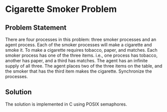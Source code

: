 # Cigarette Smoker Problem
## Problem Statement
There are four processes in this problem: three smoker processes and an agent process. Each of the smoker processes will make a cigarette and smoke it. To make a cigarette requires tobacco, paper, and matches. Each smoker process has one of the three items. i.e., one process has tobacco, another has paper, and a third has matches. The agent has an infinite supply of all three. The agent places two of the three items on the table, and the smoker that has the third item makes the cigarette. Synchronize the processes. 
## Solution
The solution is implemented in C using POSIX semaphores.